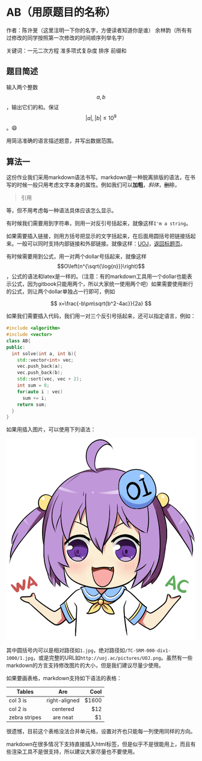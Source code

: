 # AB（用原题目的名称）
作者：陈许旻（这里注明一下你的名字，方便读者知道你是谁） 余林韵（所有有过修改的同学按照第一次修改的时间顺序列举名字）

关键词：一元二次方程 准多项式复杂度 排序 前缀和
## 题目简述
输入两个整数$$a, b$$，输出它们的和。保证$$\left|a\right|,\left|b\right|\le 10^{9}$$。:smile:

用简洁准确的语言描述题意，并写出数据范围。

## 算法一
这份作业我们采用markdown语法书写。markdown是一种脱离排版的语法，在书写的时候一般只用考虑文字本身的属性。例如我们可以**加粗**，*斜体*，~~删除~~，

> 引用

等，但不用考虑每一种语法具体应该怎么显示。

有时候我们需要用到字符串，则用一对反引号括起来，就像这样`I'm a string`。

如果需要插入链接，则用方括号把显示的文字括起来，在后面用圆括号把链接括起来。一般可以同时支持内部链接和外部链接。就像这样：[UOJ](http://uoj.ac/)，[返回标题页](/)。

有时候需要用到公式，用一对两个dollar号括起来，就像这样$$O\left(n^{\sqrt{\log{n}}}\right)$$，公式的语法和latex是一样的。（注意：有的markdown工具用一个dollar也能表示公式，因为gitbook只能用两个，所以大家统一使用两个吧）如果需要使用断行的公式，则让两个dollar单独占一行即可，例如

$$
x=\frac{-b\pm\sqrt{b^2-4ac}}{2a}
$$

如果我们需要插入代码，我们用一对三个反引号括起来，还可以指定语言，例如：

```C++
#include <algorithm>
#include <vector>
class AB{
public:
  int solve(int a, int b){
    std::vector<int> vec;
    vec.push_back(a);
    vec.push_back(b);
    std::sort(vec, vec + 2);
    int sum = 0;
    for(auto i : vec)
      sum += i;
    return sum;
  }
}
```

如果用插入图片，可以使用下列语法：

![如果图片加载失败会显示这段文字](1.jpg)

其中圆括号内可以是相对路径如`1.jpg`，绝对路径如`/TC-SRM-000-div1-1000/1.jpg`，或是完整的URL如`http://uoj.ac/pictures/UOJ.png`。虽然有一些markdown的方言支持修改图片的大小，但是我们建议尽量少使用。

如果要画表格，markdown支持如下语法的表格：

| Tables        | Are           | Cool  |
| ------------- |:-------------:| -----:|
| col 3 is      | right-aligned | $1600 |
| col 2 is      | centered      |   $12 |
| zebra stripes | are neat      |    $1 |

很遗憾，目前这个表格没法合并单元格，设置对齐也只能每一列使用同样的方向。

markdown在很多情况下支持直接插入html标签，但是似乎不是很能用上，而且有些渲染工具不是很支持，所以建议大家尽量也不要使用。

